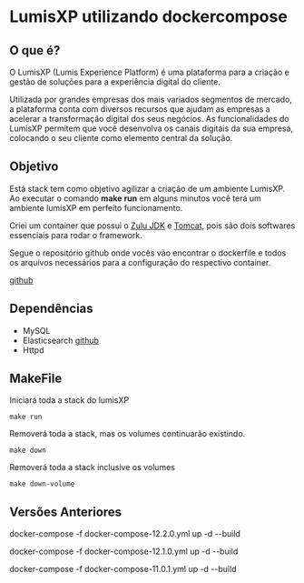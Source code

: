 LumisXP utilizando dockercompose
================================
O que é?
-----------------------
O LumisXP (Lumis Experience Platform) é uma plataforma para a criação e gestão de soluções para a experiência digital do cliente.

Utilizada por grandes empresas dos mais variados segmentos de mercado, a plataforma conta com diversos recursos que ajudam as empresas a acelerar a transformação digital dos seus negócios. As funcionalidades do LumisXP permitem que você desenvolva os canais digitais da sua empresa, colocando o seu cliente como elemento central da solução.

Objetivo
---------
Está stack tem como objetivo agilizar a criação de um ambiente LumisXP. Ao executar o comando <b>make run</b> em alguns minutos você terá um ambiente lumisXP em perfeito funcionamento.

Criei um container que possui o [Zulu JDK](https://hub.docker.com/r/azul/zulu-openjdk-centos/) e [Tomcat](https://tomcat.apache.org/), pois são dois softwares essenciais para rodar o framework.

Segue o repositório github onde vocês vão encontrar o dockerfile e todos os arquivos necessários para a configuração do respectivo container.

[github](https://github.com/jeduoliveira/lumisxp)

Dependências
------------

- MySQL
- Elasticsearch [github](https://github.com/jeduoliveira/lumisxp-elasticsearch)
- Httpd 

MakeFile
--------
Iniciará toda a stack do lumisXP

    make run

Removerá toda a stack, mas os volumes continuarão existindo.

    make down

Removerá toda a stack inclusive os volumes

    make down-volume

Versões Anteriores
------------------

docker-compose -f docker-compose-12.2.0.yml up -d --build

docker-compose -f docker-compose-12.1.0.yml up -d --build

docker-compose -f docker-compose-11.0.1.yml up -d --build

